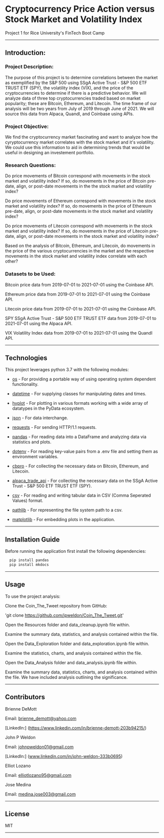 # Cryptocurrency Price Action versus Stock Market and Volatility Index
Project 1 for Rice University's FinTech Boot Camp

---

## Introduction:

### Project Description:

The purpose of this project is to determine correlations between the market as exemplified by the S&P 500 using SSgA Active Trust - S&P 500 ETF TRUST ETF (SPY), the volatility index (VIX), and the price of the cryptocurrencies to determine if there is a predictive behavior. We will analyze data of three top cryptocurrencies traded based on market popularity; these are Bitcoin, Ethereum, and Litecoin. The time frame of our analysis will be two years from July of 2019 through June of 2021. We will source this data from Alpaca, Quandl, and Coinbase using APIs.

### Project Objective:

We find the cryptocurrency market fascinating and want to analyze how the cyryptocurrency market correlates with the stock market and it's volatility. We could use this information to aid in determining trends that would be useful in designing an investement portfolio.

### Research Questions:

Do price movements of Bitcoin correspond with movements in the stock market and volatility index? If so, do movements in the price of Bitcoin  pre-date, align, or post-date movements in the the stock market and volatility index?

Do price movements of Ethereum correspond with movements in the stock market and volatility index? If so, do movements in the price of Ethereum  pre-date, align, or post-date movements in the stock market and volatility index?

Do price movements of Litecoin correspond with movements in the stock market and volatility index? If so, do movements in the price of Litecoin  pre-date, align, or post-date movements in the stock market and volatility index?

Based on the analysis of Bitcoin, Ethereum, and Litecoin, do movements in the price of the various cryptocurrencies in the market and the respective movements in the stock market and volatility index correlate with each other?

### Datasets to be Used:

Bitcoin price data from 2019-07-01 to 2021-07-01 using the Coinbase API.

Ethereum price data from 2019-07-01 to 2021-07-01 using the Coinbase API.

Litecoin price data from 2019-07-01 to 2021-07-01 using the Coinbase API.

SPY SSgA Active Trust - S&P 500 ETF TRUST ETF data from 2019-07-01 to 2021-07-01 using the Alpaca API.

VIX Volatility Index data from 2019-07-01 to 2021-07-01 using the Quandl API.

---

## Technologies

This project leverages python 3.7 with the following modules:

* [os](https://docs.python.org/3/library/os.html) - For providing a portable way of using operating system dependent functionality.

* [datetime](https://docs.python.org/3/library/datetime.html) - For supplying classes for manipulating dates and times.

* [hvplot](https://hvplot.holoviz.org) - For plotting in various formats working with a wide array of datatypes in the PyData ecosystem.

* [json](https://docs.python.org/3/library/json.html) - For data interchange.

* [requests](https://docs.python-requests.org/en/master/index.html) - For sending HTTP/1.1 requests.

* [pandas](https://github.com/pandas-dev/pandas) - For reading data into a DataFrame and analyzing data via statistics and plots.

* [dotenv](https://pypi.org/project/python-dotenv/) - For reading key-value pairs from a .env file and setting them as environment variables.

* [cbpro](https://pypi.org/project/cbpro/) - For collecting the necessary data on Bitcoin, Ethereum, and Litecoin.

* [alpaca_trade_api](https://alpaca.markets/docs/api-documentation/) - For collecting the necessary data on the SSgA Active Trust - S&P 500 ETF TRUST ETF (SPY).

* [csv](https://docs.python.org/3/library/csv.html) - For reading and writing tabular data in CSV (Comma Seperated Values) format.

* [pathlib](https://docs.python.org/3/library/pathlib.html) - For representing the file system path to a csv.

* [matplotlib](https://matplotlib.org/stable/users/index.html) - For embedding plots in the application.

---

## Installation Guide

Before running the application first install the following dependencies:

```python
  pip install pandas
  pip install mkdocs
```

---

## Usage

To use the project analysis:

Clone the Coin_The_Tweet repository from GitHub:

'git clone https://github.com/jpweldon/Coin_The_Tweet.git'

Open the Resources folder and data_cleanup.ipynb file within.

Examine the summary data, statistics, and analysis contained within the file.

Open the Data_Exploration folder and data_exploration.ipynb file within.

Examine the statistics, charts, and analysis contained within the file.

Open the Data_Analysis folder and data_analysis.ipynb file within.

Examine the summary data, statistics, charts, and analysis contained within the file. We have included analysis outlining the significance.

---

## Contributors

Brienne DeMott

Email: brienne_demott@yahoo.com

[LinkedIn:] (https://www.linkedin.com/in/brienne-demott-203b94215/)

John P Weldon

Email: johnpweldon01@gmail.com

[LinkedIn:] (www.linkedin.com/in/john-weldon-333b0695)

Elliot Lozano

Email: elliotlozano95@gmail.com

Jose Medina

Email: medina.jose003@gmail.com

---

## License

MIT

---

